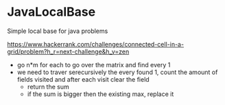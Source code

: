 # JavaLocalBase
 Simple local base for java problems

https://www.hackerrank.com/challenges/connected-cell-in-a-grid/problem?h_r=next-challenge&h_v=zen

- go n*m for each to go over the matrix and find every 1
- we need to traver serecursively the every found 1, count the amount of fields visited and after each visit clear the field
    - return the sum
    - if the sum is bigger then the existing max, replace it